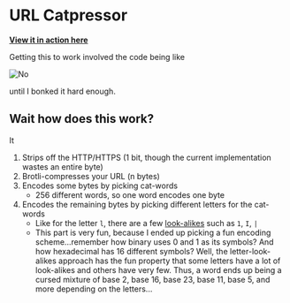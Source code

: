 # URL Catpressor

[**View it in action here**](https://stefnotch.github.io/url-catpressor/)

Getting this to work involved the code being like  

![No](https://c.tenor.com/LAHdIKYb2U8AAAAd/cat-glitch.gif)

until I bonked it hard enough.

## Wait how does this work?

It 
1. Strips off the HTTP/HTTPS (1 bit, though the current implementation wastes an entire byte)
2. Brotli-compresses your URL (n bytes)
3. Encodes some bytes by picking cat-words
    - 256 different words, so one word encodes one byte
4. Encodes the remaining bytes by picking different letters for the cat-words
    - Like for the letter `l`, there are a few [look-alikes](https://en.wikipedia.org/wiki/Homoglyph) such as `1`, `I`, `|`
    - This part is very fun, because I ended up picking a fun encoding scheme...remember how binary uses 0 and 1 as its symbols? And how hexadecimal has 16 different symbols? Well, the letter-look-alikes approach has the fun property that some letters have a lot of look-alikes and others have very few. Thus, a word ends up being a cursed mixture of base 2, base 16, base 23, base 11, base 5, and more depending on the letters...
